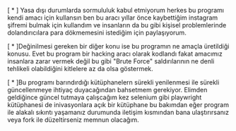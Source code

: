 [ * ]  Yasa dışı durumlarda sormululuk kabul etmiyorum herkes bu programı kendi amacı için kullansın ben bu aracı yıllar önce kaybettiğim instagram şifremi bulmak için kullandım ve insanların da bu gibi kişisel 
problemlerinde dolandırıcılara para dökmemesini istediğim için paylaşıyorum.


[ * ]Değinilmesi gereken bir diğer konu ise bu programın ne amaçla üretildiği konusu. Evet bu program bir hacking aracı olarak kodlandı fakat amacımız insanlara zarar vermek değil bu gibi "Brute Force" saldırılarının ne denli tehlikeli olabildiğini kitlelere az da olsa göstermek.

[ * ]Bu programı barındırdığı kütüphanelern sürekli yenilenmesi ile sürekli güncellenmeye ihtiyaç duyacağından bahsetmem gerekiyor. Elimden geldiğince güncel tutmaya çalışcağım kez selenium gibi playwright kütüphanesi de inivasyonlara açık bir kütüphane bu bakımdan eğer program ile alakalı sıkıntı yaşamanız durumunda iletişim kısmından bana ulaştırırsanız veya fork ile düzeltirseniz memnun olacağım.
